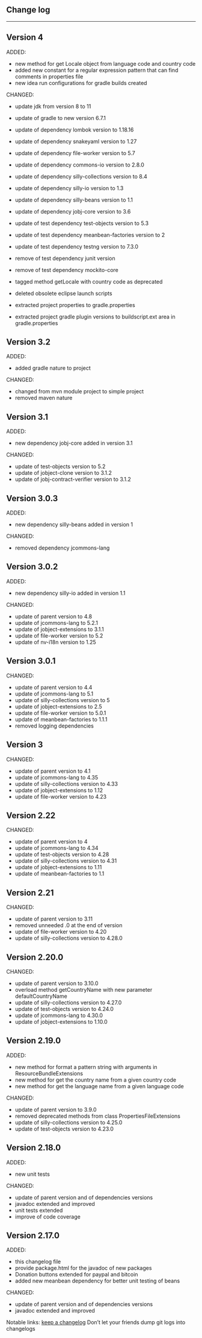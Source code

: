 ## Change log
----------------------

Version 4
-------------

ADDED:
 
- new method for get Locale object from language code and country code
- added new constant for a regular expression pattern that can find comments in properties file
- new idea run configurations for gradle builds created

CHANGED:

- update jdk from version 8 to 11
- update of gradle to new version 6.7.1
  
- update of dependency lombok version to 1.18.16
- update of dependency snakeyaml version to 1.27
- update of dependency file-worker version to 5.7
- update of dependency commons-io version to 2.8.0
- update of dependency silly-collections version to 8.4
- update of dependency silly-io version to 1.3
- update of dependency silly-beans version to 1.1
- update of dependency jobj-core version to 3.6
- update of test dependency test-objects version to 5.3
- update of test dependency meanbean-factories version to 2
- update of test dependency testng version to 7.3.0
- remove of test dependency junit version 
- remove of test dependency mockito-core 
- tagged method getLocale with country code as deprecated
- deleted obsolete eclipse launch scripts
- extracted project properties to gradle.properties
- extracted project gradle plugin versions to buildscript.ext area in gradle.properties

Version 3.2
-------------

ADDED:
 
- added gradle nature to project

CHANGED:

- changed from mvn module project to simple project
- removed maven nature

Version 3.1
-------------

ADDED:
 
- new dependency jobj-core added in version 3.1

CHANGED:

- update of test-objects version to 5.2
- update of jobject-clone version to 3.1.2
- update of jobj-contract-verifier version to 3.1.2

Version 3.0.3
-------------

ADDED:
 
- new dependency silly-beans added in version 1

CHANGED:

- removed dependency jcommons-lang

Version 3.0.2
-------------

ADDED:
 
- new dependency silly-io added in version 1.1

CHANGED:

- update of parent version to 4.8
- update of jcommons-lang to 5.2.1
- update of jobject-extensions to 3.1.1
- update of file-worker version to 5.2
- update of nv-i18n version to 1.25

Version 3.0.1
-------------

CHANGED:

- update of parent version to 4.4
- update of jcommons-lang to 5.1
- update of silly-collections version to 5
- update of jobject-extensions to 2.5
- update of file-worker version to 5.0.1
- update of meanbean-factories to 1.1.1
- removed logging dependencies

Version 3
-------------

CHANGED:

- update of parent version to 4.1
- update of jcommons-lang to 4.35
- update of silly-collections version to 4.33
- update of jobject-extensions to 1.12
- update of file-worker version to 4.23

Version 2.22
-------------

CHANGED:

- update of parent version to 4
- update of jcommons-lang to 4.34
- update of test-objects version to 4.28
- update of silly-collections version to 4.31
- update of jobject-extensions to 1.11
- update of meanbean-factories to 1.1

Version 2.21
-------------

CHANGED:

- update of parent version to 3.11
- removed unneeded .0 at the end of version
- update of file-worker version to 4.20
- update of silly-collections version to 4.28.0

Version 2.20.0
-------------

CHANGED:

- update of parent version to 3.10.0
- overload method getCountryName with new parameter defaultCountryName
- update of silly-collections version to 4.27.0
- update of test-objects version to 4.24.0
- update of jcommons-lang to 4.30.0
- update of jobject-extensions to 1.10.0

Version 2.19.0
-------------

ADDED:
 
- new method for format a pattern string with arguments in ResourceBundleExtensions
- new method for get the country name from a given country code
- new method for get the language name from a given language code

CHANGED:

- update of parent version to 3.9.0
- removed deprecated methods from class PropertiesFileExtensions
- update of silly-collections version to 4.25.0
- update of test-objects version to 4.23.0

Version 2.18.0
-------------

ADDED:
 
- new unit tests 

CHANGED:

- update of parent version and of dependencies versions
- javadoc extended and improved
- unit tests extended 
- improve of code coverage

Version 2.17.0
-------------

ADDED:
 
- this changelog file
- provide package.html for the javadoc of new packages
- Donation buttons extended for paypal and bitcoin
- added new meanbean dependency for better unit testing of beans

CHANGED:

- update of parent version and of dependencies versions
- javadoc extended and improved

Notable links:
[keep a changelog](http://keepachangelog.com/en/1.0.0/) Don’t let your friends dump git logs into changelogs
